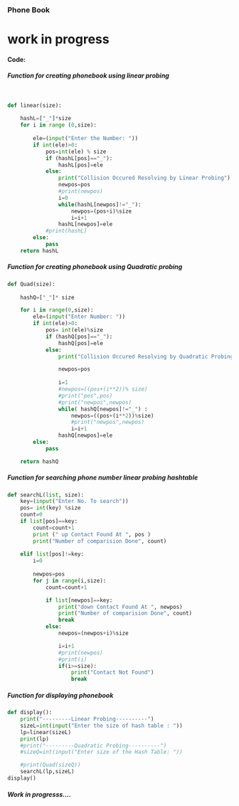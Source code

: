### Phone Book
# work in progress
#### Code:
#####  Function for creating phonebook using linear probing
```python


def linear(size):
	
	hashL=["_"]*size
	for i in range (0,size):
		
		ele=(input("Enter the Number: "))
		if int(ele)>0:
			pos=int(ele) % size
			if (hashL[pos]=="_"):
				hashL[pos]=ele
			else:
				print("Collision Occured Resolving by Linear Probing")
				newpos=pos
				#print(newpos)
				i=0
				while(hashL[newpos]!="_"):
					newpos=(pos+i)%size
					i=i+1
				hashL[newpos]=ele
			#print(hashL)
		else:
			pass
	return hashL
```
#####  Function for creating phonebook using Quadratic probing
```python
def Quad(size):
	
	hashQ=["_"]* size

	for i in range(0,size):
		ele=(input("Enter Number: "))
		if int(ele)>0:
			pos= int(ele)%size
			if (hashQ[pos]=="_"):
				hashQ[pos]=ele
			else:
				print("Collision Occured Resolving by Quadratic Probing")

				newpos=pos
				
				i=1
				#newpos=((pos+(i**2))% size)
				#print("pos",pos)
				#print("newpos",newpos)
				while( hashQ[newpos]!="_") :
					newpos=((pos+(i**2))%size)
					#print("newpos",newpos)
					i=i+1
				hashQ[newpos]=ele
		else:
			pass

	return hashQ
```
##### Function for searching phone number linear probing hashtable
```python
def searchL(list, size):
	key=(input("Enter No. To search"))
	pos= int(key) %size
	count=0
	if list[pos]==key:
		count=count+1
		print (" up Contact Found At ", pos )
		print("Number of comparision Done", count)
		
	elif list[pos]!=key:
		i=0
		
		newpos=pos
		for j in range(i,size):
			count=count+1

			if list[newpos]==key:
				print("down Contact Found At ", newpos)
				print("Number of comparision Done", count)
				break
			else:
				newpos=(newpos+i)%size

				i=i+1
				#print(newpos)
				#print(i)
				if(i>=size):
					print("Contact Not Found")
					break
```
##### Function for displaying phonebook
```python
def display():
	print("---------Linear Probing----------")
	sizeL=int(input("Enter the size of hash table : "))
	lp=linear(sizeL)
	print(lp)
	#print("---------Quadratic Probing----------")
	#sizeQ=int(input("Enter size of the Hash Table: "))

	#print(Quad(sizeQ))
	searchL(lp,sizeL)
display()
```
	
##### Work in progresss....

